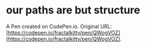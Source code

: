 # our paths are but structure

A Pen created on CodePen.io. Original URL: [https://codepen.io/fractalkitty/pen/QWogVOZ](https://codepen.io/fractalkitty/pen/QWogVOZ).

